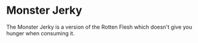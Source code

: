 # Monster Jerky
The Monster Jerky is a version of the Rotten Flesh which doesn't give you hunger when consuming it.